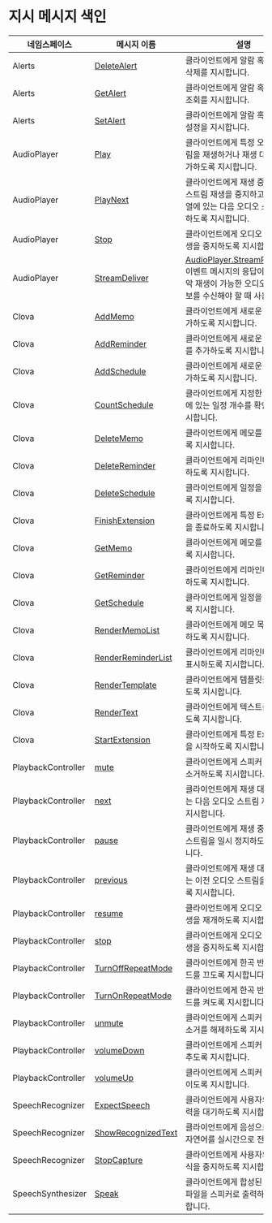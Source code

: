 # 지시 메시지 색인

| 네임스페이스          | 메시지 이름       | 설명                                             |
|--------------------|----------------|-------------------------------------------------|
| Alerts             | [DeleteAlert](/CIC/References/APIs/Alerts.md#DeleteAlert)             | 클라이언트에게 알람 혹은 타이머 삭제를 지시합니다.                                                  |
| Alerts             | [GetAlert](/CIC/References/APIs/Alerts.md#GetAlert)                   | 클라이언트에게 알람 혹은 타이머 조회를 지시합니다.                                                  |
| Alerts             | [SetAlert](/CIC/References/APIs/Alerts.md#SetAlert)                   | 클라이언트에게 알람 혹은 타이머 설정을 지시합니다.                                                  |
| AudioPlayer        | [Play](/CIC/References/APIs/AudioPlayer.md#Play)                      | 클라이언트에게 특정 오디오 스트림을 재생하거나 재생 대기열에 추가하도록 지시합니다.                          |
| AudioPlayer        | [PlayNext](/CIC/References/APIs/AudioPlayer.md#PlayNext)              | 클라이언트에게 재생 중인 오디오 스트림 재생을 중지하고 재생 대기열에 있는 다음 오디오 스트림 재생하도록 지시합니다. |
| AudioPlayer        | [Stop](/CIC/References/APIs/AudioPlayer.md#Stop)                      | 클라이언트에게 오디오 스트림 재생을 중지하도록 지시합니다.                                             |
| AudioPlayer        | [StreamDeliver](/CIC/References/APIs/AudioPlayer.md#StreamDeliver)    | [AudioPlayer.StreamRequested](/CIC/References/APIs/AudioPlayer.md#StreamRequested) 이벤트 메시지의 응답이며, 실제 음악 재생이 가능한 오디오 스트림 정보를 수신해야 할 때 사용합니다. |
| Clova              | [AddMemo](/CIC/References/APIs/Clova.md#AddMemo)                      | 클라이언트에게 새로운 메모를 추가하도록 지시합니다.                                                   |
| Clova              | [AddReminder](/CIC/References/APIs/Clova.md#AddReminder)              | 클라이언트에게 새로운 리마인더를 추가하도록 지시합니다.                                               |
| Clova              | [AddSchedule](/CIC/References/APIs/Clova.md#AddSchedule)              | 클라이언트에게 새로운 일정을 추가하도록 지시합니다.                                                  |
| Clova              | [CountSchedule](/CIC/References/APIs/Clova.md#CountSchedule)          | 클라이언트에게 지정한 기간 사이에 있는 일정 개수를 확인하도록 지시합니다.                                 |
| Clova              | [DeleteMemo](/CIC/References/APIs/Clova.md#DeleteMemo)                | 클라이언트에게 메모를 삭제하도록 지시합니다.                                                       |
| Clova              | [DeleteReminder](/CIC/References/APIs/Clova.md#DeleteReminder)        | 클라이언트에게 리마인더를 삭제하도록 지시합니다.                                                    |
| Clova              | [DeleteSchedule](/CIC/References/APIs/Clova.md#DeleteSchedule)        | 클라이언트에게 일정을 삭제하도록 지시합니다.                                                       |
| Clova              | [FinishExtension](/CIC/References/APIs/Clova.md#FinishExtension)      | 클라이언트에게 특정 Extension을 종료하도록 지시합니다.                                             |
| Clova              | [GetMemo](/CIC/References/APIs/Clova.md#GetMemo)                      | 클라이언트에게 메모를 조회하도록 지시합니다.                                                       |
| Clova              | [GetReminder](/CIC/References/APIs/Clova.md#GetReminder)              | 클라이언트에게 리마인더를 조회하도록 지시합니다.                                                    |
| Clova              | [GetSchedule](#GetSchedule)                                           | 클라이언트에게 일정을 조회하도록 지시합니다.                                                       |
| Clova              | [RenderMemoList](/CIC/References/APIs/Clova.md#RenderMemoList)        | 클라이언트에게 메모 목록을 표시하도록 지시합니다.                                                   |
| Clova              | [RenderReminderList](/CIC/References/APIs/Clova.md#RenderReminderList) | 클라이언트에게 리마인더 목록을 표시하도록 지시합니다.                                               |
| Clova              | [RenderTemplate](/CIC/References/APIs/Clova.md#RenderTemplate)        | 클라이언트에게 템플릿을 표시하도록 지시합니다.                                                     |
| Clova              | [RenderText](/CIC/References/APIs/Clova.md#RenderText)                | 클라이언트에게 텍스트를 표시하도록 지시합니다.                                                     |
| Clova              | [StartExtension](/CIC/References/APIs/Clova.md#StartExtension)        | 클라이언트에게 특정 Extension을 시작하도록 지시합니다.                                             |
| PlaybackController | [mute](/CIC/References/APIs/PlaybackController.md#mute)               | 클라이언트에게 스피커 볼륨을 음소거하도록 지시합니다.                                                |
| PlaybackController | [next](/CIC/References/APIs/PlaybackController.md#next)               | 클라이언트에게 재생 대기열에 있는 다음 오디오 스트림 재생하도록 지시합니다.                               |
| PlaybackController | [pause](/CIC/References/APIs/PlaybackController.md#pause)             | 클라이언트에게 재생 중인 오디오 스트림을 일시 정지하도록 지시합니다.                                    |
| PlaybackController | [previous](/CIC/References/APIs/PlaybackController.md#previous)       | 클라이언트에게 재생 대기열에 있는 이전 오디오 스트림을 재생하도록 지시합니다.                              |
| PlaybackController | [resume](/CIC/References/APIs/PlaybackController.md#resume)           | 클라이언트에게 오디오 스트림 재생을 재개하도록 지시합니다.                                            |
| PlaybackController | [stop](/CIC/References/APIs/PlaybackController.md#stop)               | 클라이언트에게 오디오 스트림 재생을 중지하도록 지시합니다.                                            |
| PlaybackController | [TurnOffRepeatMode](/CIC/References/APIs/PlaybackController.md#TurnOffRepeatMode) | 클라이언트에게 한곡 반복 재생 모드를 끄도록 지시합니다.                                  |
| PlaybackController | [TurnOnRepeatMode](/CIC/References/APIs/PlaybackController.md#TurnOnRepeatMode) | 클라이언트에게 한곡 반복 재생 모드를 켜도록 지시합니다.                                    |
| PlaybackController | [unmute](/CIC/References/APIs/PlaybackController.md#unmute)           | 클라이언트에게 스피커 볼륨의 음소거를 해제하도록 지시합니다.                                           |
| PlaybackController | [volumeDown](/CIC/References/APIs/PlaybackController.md#volumeDown)   | 클라이언트에게 스피커 볼륨을 낮추도록 지시합니다.                                                   |
| PlaybackController | [volumeUp](/CIC/References/APIs/PlaybackController.md#volumeUp)       | 클라이언트에게 스피커 볼륨을 높이도록 지시합니다.                                                   |
| SpeechRecognizer   | [ExpectSpeech](/CIC/References/APIs/SpeechRecognizer.md#ExpectSpeech) | 클라이언트에게 사용자의 음성 입력을 대기하도록 지시합니다.                                            |
| SpeechRecognizer   | [ShowRecognizedText](/CIC/References/APIs/SpeechRecognizer.md#ShowRecognizedText) | 클라이언트에게 음성으로 인식된 자연어를 실시간으로 전달합니다.                             |
| SpeechRecognizer   | [StopCapture](/CIC/References/APIs/SpeechRecognizer.md#StopCapture)   | 클라이언트에게 사용자의 음성 인식을 중지하도록 지시합니다.                                            |
| SpeechSynthesizer  | [Speak](/CIC/References/APIs/SpeechSynthesizer#Speak)                 | 클라이언트에게 합성된 TTS 음성 파일을 스피커로 출력하도록 지시합니다.                                   |
